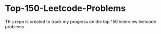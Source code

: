 # Top-150-Leetcode-Problems
This repo is created to track my progress on the top 150 interview leetcode problems.
